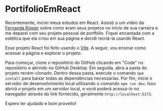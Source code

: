 # PortifolioEmReact
 Recentemente, iniciei meus estudos em React. Assisti a um vídeo da [Fernanda Kipper](https://www.youtube.com/watch?v=ebEdyqNz5Fk&t=397s) sobre como eram seus projetos no início de sua carreira e me deparei com seu projeto pessoal de portfólio. Fiquei encantada com a estética que ela criou em sua página e decidi recriá-la usando React.

Esse projeto React foi feito usando o [Vite](https://pt.vitejs.dev/guide/). A seguir, vou ensinar como acessar a página e explorar o projeto.

Para começar, clone o repositório do GitHub clicando em "Code" no repositório e abrindo no GitHub Desktop. 
Em seguida, abra a pasta do projeto recém-clonado. Dentro dessa pasta, execute o comando `npm install` para baixar todas as dependências necessárias. 
Por fim, inicie o servidor de desenvolvimento local utilizando o comando `npm run dev`. Isso abrirá o projeto em um servidor local, e você poderá acessá-lo no navegador através do link fornecido, geralmente `http://localhost:5173`.

Espero ter ajudado e bom proveito!
